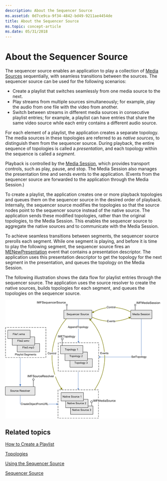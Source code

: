 ```yaml
---
description: About the Sequencer Source
ms.assetid: 0d7ce9ca-9f34-4842-bd49-9211ae4454de
title: About the Sequencer Source
ms.topic: concept-article
ms.date: 05/31/2018
---
```


# About the Sequencer Source

The sequencer source enables an application to play a collection of [Media Sources](media-sources.md) sequentially, with seamless transitions between the sources. The sequencer source can be used for the following scenarios:

-   Create a playlist that switches seamlessly from one media source to the next.
-   Play streams from multiple sources simultaneously; for example, play the audio from one file with the video from another.
-   Switch between streams in different media sources in consecutive playlist entries; for example, a playlist can have entries that share the same video source while each entry contains a different audio source.

For each element of a playlist, the application creates a separate topology. The media sources in these topologies are referred to as *native sources*, to distinguish them from the sequencer source. During playback, the entire sequence of topologies is called a *presentation*, and each topology within the sequence is called a *segment*.

Playback is controlled by the [Media Session](media-session.md), which provides transport controls, such as play, pause, and stop. The Media Session also manages the presentation time and sends events to the application. (Events from the sequencer source are forwarded to the application through the Media Session.)

To create a playlist, the application creates one or more playback topologies and queues them on the sequencer source in the desired order of playback. Internally, the sequencer source modifies the topologies so that the source nodes point to the sequencer source instead of the native source. The application sends these modified topologies, rather than the original topologies, to the Media Session. This enables the sequencer source to aggregate the native sources and to communicate with the Media Session.

To achieve seamless transitions between segments, the sequencer source prerolls each segment. While one segment is playing, and before it is time to play the following segment, the sequencer source fires an [MENewPresentation](menewpresentation.md) event that contains a presentation descriptor. The application uses this presentation descriptor to get the topology for the next segment in the presentation, and queues the topology on the Media Session.

The following illustration shows the data flow for playlist entries through the sequencer source. The application uses the source resolver to create the native sources, builds topologies for each segment, and queues the topologies on the sequencer source.

![diagram showing data flow from imfmediasession, imfsequencersource, and playlist segments leading to imfmediasource](images/dbf41a05-d8cc-4502-9cd3-74e5d1ce04a0.gif)

## Related topics

<dl> <dt>

[How to Create a Playlist](how-to-create-a-playlist.md)
</dt> <dt>

[Topologies](topologies.md)
</dt> <dt>

[Using the Sequencer Source](using-the-sequencer-source.md)
</dt> <dt>

[Sequencer Source](sequencer-source.md)
</dt> </dl>

 

 



